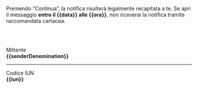 Premendo “Continua”, la notifica risulterà legalmente recapitata a te. Se apri il messaggio **entro il {{data}} alle {{ora}}**, non riceverai la notifica tramite raccomandata cartacea.

<br />
<br />

Mittente <br />
__{{senderDenomination}}__

---

Codice IUN <br />
__{{iun}}__